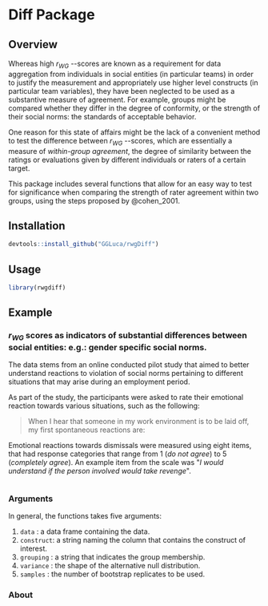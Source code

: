# Diff Package

## Overview

Whereas high $r_{WG}$ --scores are known as a requirement for data aggregation from individuals in social entities (in particular teams) in order to justify the measurement and appropriately use higher level constructs (in particular team variables), they have been neglected to be used as a substantive measure of agreement. For example, groups might be compared whether they differ in the degree of conformity, or the strength of their social norms: the standards of acceptable behavior.

One reason for this state of affairs might be the lack of a convenient method to test the difference between $r_{WG}$ --scores, which are essentially a measure of *within-group agreement*, the degree of similarity between the ratings or evaluations given by different individuals or raters of a certain target.

This package includes several functions that allow for an easy way to test for significance when comparing the strength of rater agreement within two groups, using the steps proposed by @cohen_2001.

## Installation

``` r
devtools::install_github("GGLuca/rwgDiff")
```
## Usage

``` r
library(rwgdiff)
```

## Example

### $r_{WG}$ scores as indicators of substantial differences between social entities: e.g.: gender specific social norms.

The data stems from an online conducted pilot study that aimed to better understand reactions to violation of social norms pertaining to different situations that may arise during an employment period.

As part of the study, the participants were asked to rate their emotional reaction towards various situations, such as the following:

> When I hear that someone in my work environment is to be laid off, my first spontaneous reactions are:

Emotional reactions towards dismissals were measured using eight items, that had response categories that range from 1 (*do not agree*) to 5 (*completely agree*). An example item from the scale was "*I would understand if the person involved would take revenge*".



``` r

```

### Arguments

In general, the functions takes five arguments:

1.  `data`     : a data frame containing the data.
2.  `construct`: a string naming the column that contains the construct of interest.
3.  `grouping` : a string that indicates the group membership.
4.  `variance` : the shape of the alternative null distribution.
5.  `samples`  : the number of bootstrap replicates to be used.


### About
